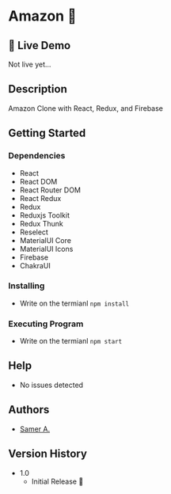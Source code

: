 # Amazon 🚀

## 🔴 Live Demo

Not live yet...

## Description

Amazon Clone with React, Redux, and Firebase

## Getting Started

### Dependencies

- React
- React DOM
- React Router DOM
- React Redux
- Redux
- Reduxjs Toolkit
- Redux Thunk
- Reselect
- MaterialUI Core
- MaterialUI Icons
- Firebase
- ChakraUI

### Installing

- Write on the termianl `npm install`

### Executing Program

- Write on the termianl `npm start`

## Help

- No issues detected

## Authors

- [Samer A.](https://twitter.com/ssadawi__)

## Version History

- 1.0
  - Initial Release 🚀
